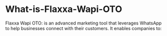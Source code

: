 # What-is-Flaxxa-Wapi-OTO
Flaxxa Wapi OTO: is an advanced marketing tool that leverages WhatsApp to help businesses connect with their customers. It enables companies to:

